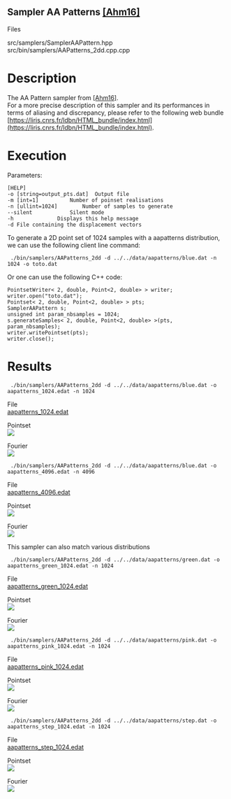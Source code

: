 Sampler AA Patterns [[Ahm16]](http://abdallagafar.com/abdalla/wp-content/uploads/2017/03/Sampling-with-AA-Patterns.pdf)
-------------------------------------------------------------------------------------------------------------------------

Files

src/samplers/SamplerAAPattern.hpp  
src/bin/samplers/AAPatterns_2dd.cpp.cpp

Description
===========

The AA Pattern sampler from [[Ahm16]](http://abdallagafar.com/abdalla/wp-content/uploads/2017/03/Sampling-with-AA-Patterns.pdf).  
For a more precise description of this sampler and its performances in terms of aliasing and discrepancy, please refer to the following web bundle [https://liris.cnrs.fr/ldbn/HTML_bundle/index.html](https://liris.cnrs.fr/ldbn/HTML_bundle/index.html).

Execution
=========

Parameters:  

	[HELP]
	-o [string=output_pts.dat]	Output file
	-m [int=1]			Number of poinset realisations
	-n [ullint=1024]		Number of samples to generate
	--silent 			Silent mode
	-h 				Displays this help message
	-d File containing the displacement vectors 

To generate a 2D point set of 1024 samples with a aapatterns distribution, we can use the following client line command:

     ./bin/samplers/AAPatterns_2dd -d ../../data/aapatterns/blue.dat -n 1024 -o toto.dat 

Or one can use the following C++ code:

    
    PointsetWriter< 2, double, Point<2, double> > writer;
    writer.open("toto.dat");
    Pointset< 2, double, Point<2, double> > pts;
    SamplerAAPattern s;
    unsigned int param_nbsamples = 1024;
    s.generateSamples< 2, double, Point<2, double> >(pts, param_nbsamples);
    writer.writePointset(pts);
    writer.close();
    			

Results
=======

     ./bin/samplers/AAPatterns_2dd -d ../../data/aapatterns/blue.dat -o aapatterns_1024.edat -n 1024 

File  
[aapatterns_1024.edat](data/aapatterns/aapatterns_1024.edat)

Pointset  
[![](data/aapatterns/aapatterns_1024.png)](data/aapatterns/aapatterns_1024.png)

Fourier  
[![](data/aapatterns/aapatterns_1024_fourier.png)](data/aapatterns/aapatterns_1024_fourier.png)

     ./bin/samplers/AAPatterns_2dd -d ../../data/aapatterns/blue.dat -o aapatterns_4096.edat -n 4096 

File  
[aapatterns_4096.edat](data/aapatterns/aapatterns_4096.edat)

Pointset  
[![](data/aapatterns/aapatterns_4096.png)](data/aapatterns/aapatterns_4096.png)

Fourier  
[![](data/aapatterns/aapatterns_4096_fourier.png)](data/aapatterns/aapatterns_4096_fourier.png)

This sampler can also match various distributions

     ./bin/samplers/AAPatterns_2dd -d ../../data/aapatterns/green.dat -o aapatterns_green_1024.edat -n 1024 

File  
[aapatterns_green_1024.edat](data/aapatterns_green/aapatterns_green_1024.edat)

Pointset  
[![](data/aapatterns_green/aapatterns_green_1024.png)](data/aapatterns_green/aapatterns_green_1024.png)

Fourier  
[![](data/aapatterns_green/aapatterns_green_1024_fourier.png)](data/aapatterns_green/aapatterns_green_1024_fourier.png)

     ./bin/samplers/AAPatterns_2dd -d ../../data/aapatterns/pink.dat -o aapatterns_pink_1024.edat -n 1024 

File  
[aapatterns_pink_1024.edat](data/aapatterns_pink/aapatterns_pink_1024.edat)

Pointset  
[![](data/aapatterns_pink/aapatterns_pink_1024.png)](data/aapatterns_pink/aapatterns_pink_1024.png)

Fourier  
[![](data/aapatterns_pink/aapatterns_pink_1024_fourier.png)](data/aapatterns_pink/aapatterns_pink_1024_fourier.png)

     ./bin/samplers/AAPatterns_2dd -d ../../data/aapatterns/step.dat -o aapatterns_step_1024.edat -n 1024 

File  
[aapatterns_step_1024.edat](data/aapatterns_step/aapatterns_step_1024.edat)

Pointset  
[![](data/aapatterns_step/aapatterns_step_1024.png)](data/aapatterns_step/aapatterns_step_1024.png)

Fourier  
[![](data/aapatterns_step/aapatterns_step_1024_fourier.png)](data/aapatterns_step/aapatterns_step_1024_fourier.png)
